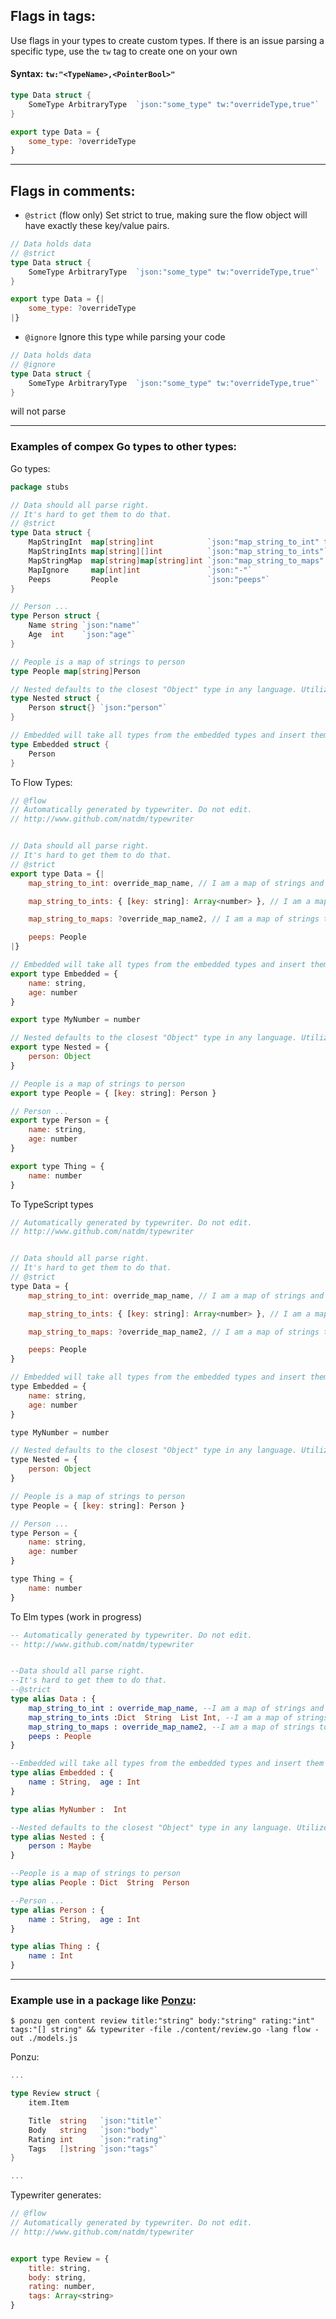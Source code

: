 
## Flags in tags:
Use flags in your types to create custom types. If there is an issue parsing a specific type, use the `tw` tag to create one on your own
#### Syntax: `tw:"<TypeName>,<PointerBool>"`

```go
type Data struct {
	SomeType ArbitraryType 	`json:"some_type" tw:"overrideType,true"`
}
```

```js
export type Data = {
	some_type: ?overrideType
}
```

____
## Flags in comments:
* `@strict` (flow only)
Set strict to true, making sure the flow object will have exactly these key/value pairs.
```go
// Data holds data
// @strict
type Data struct {
	SomeType ArbitraryType 	`json:"some_type" tw:"overrideType,true"`
}
```

```js
export type Data = {|
	some_type: ?overrideType
|}
```


* `@ignore`
Ignore this type while parsing your code
```go
// Data holds data
// @ignore
type Data struct {
	SomeType ArbitraryType 	`json:"some_type" tw:"overrideType,true"`
}
```
 will not parse

____
### Examples of compex Go types to other types:
Go types:
```go
package stubs

// Data should all parse right.
// It's hard to get them to do that.
// @strict
type Data struct {
	MapStringInt  map[string]int            `json:"map_string_to_int" tw:"override_map_name,false"`  // I am a map of strings and ints
	MapStringInts map[string][]int          `json:"map_string_to_ints"`                              // I am a map of strings to a slice of ints
	MapStringMap  map[string]map[string]int `json:"map_string_to_maps" tw:"override_map_name2,true"` // I am a map of strings to maps
	MapIgnore     map[int]int               `json:"-"`
	Peeps         People                    `json:"peeps"`
}

// Person ...
type Person struct {
	Name string `json:"name"`
	Age  int    `json:"age"`
}

// People is a map of strings to person
type People map[string]Person

// Nested defaults to the closest "Object" type in any language. Utilize the `tw` tag if needed.
type Nested struct {
	Person struct{} `json:"person"`
}

// Embedded will take all types from the embedded types and insert them in to the new type.
type Embedded struct {
	Person
}

```

To Flow Types:
```js
// @flow
// Automatically generated by typewriter. Do not edit.
// http://www.github.com/natdm/typewriter


// Data should all parse right.
// It's hard to get them to do that.
// @strict
export type Data = {| 
	map_string_to_int: override_map_name, // I am a map of strings and ints

	map_string_to_ints: { [key: string]: Array<number> }, // I am a map of strings to a slice of ints

	map_string_to_maps: ?override_map_name2, // I am a map of strings to maps

	peeps: People
|}

// Embedded will take all types from the embedded types and insert them in to the new type.
export type Embedded = { 
	name: string, 
	age: number
}

export type MyNumber = number

// Nested defaults to the closest "Object" type in any language. Utilize the `tw` tag if needed.
export type Nested = { 
	person: Object
}

// People is a map of strings to person
export type People = { [key: string]: Person }

// Person ...
export type Person = { 
	name: string, 
	age: number
}

export type Thing = { 
	name: number
}
```

To TypeScript types
```js
// Automatically generated by typewriter. Do not edit.
// http://www.github.com/natdm/typewriter


// Data should all parse right.
// It's hard to get them to do that.
// @strict
type Data = {
	map_string_to_int: override_map_name, // I am a map of strings and ints

	map_string_to_ints: { [key: string]: Array<number> }, // I am a map of strings to a slice of ints

	map_string_to_maps: ?override_map_name2, // I am a map of strings to maps

	peeps: People
}

// Embedded will take all types from the embedded types and insert them in to the new type.
type Embedded = {
	name: string, 
	age: number
}

type MyNumber = number

// Nested defaults to the closest "Object" type in any language. Utilize the `tw` tag if needed.
type Nested = {
	person: Object
}

// People is a map of strings to person
type People = { [key: string]: Person }

// Person ...
type Person = {
	name: string, 
	age: number
}

type Thing = {
	name: number
}

```

To Elm types (work in progress)
```elm
-- Automatically generated by typewriter. Do not edit.
-- http://www.github.com/natdm/typewriter


--Data should all parse right.
--It's hard to get them to do that.
--@strict
type alias Data : {
	map_string_to_int : override_map_name, --I am a map of strings and ints
	map_string_to_ints :Dict  String  List Int, --I am a map of strings to a slice of ints
	map_string_to_maps : override_map_name2, --I am a map of strings to maps
	peeps : People 
}

--Embedded will take all types from the embedded types and insert them in to the new type.
type alias Embedded : {
	name : String, 	age : Int 
}

type alias MyNumber :  Int

--Nested defaults to the closest "Object" type in any language. Utilize the `tw` tag if needed.
type alias Nested : {
	person : Maybe 
}

--People is a map of strings to person
type alias People : Dict  String  Person

--Person ...
type alias Person : {
	name : String, 	age : Int 
}

type alias Thing : {
	name : Int 
}

```
---

### Example use in a package like [Ponzu](https://github.com/ponzu-cms/ponzu):
`$ ponzu gen content review title:"string" body:"string" rating:"int" tags:"[]
string" && typewriter -file ./content/review.go -lang flow -out ./models.js`

Ponzu: 

```go
...

type Review struct {
	item.Item

	Title  string   `json:"title"`
	Body   string   `json:"body"`
	Rating int      `json:"rating"`
	Tags   []string `json:"tags"`
}

...
```

Typewriter generates:
```js
// @flow
// Automatically generated by typewriter. Do not edit.
// http://www.github.com/natdm/typewriter


export type Review = { 
	title: string, 
	body: string, 
	rating: number, 
	tags: Array<string>
}
```